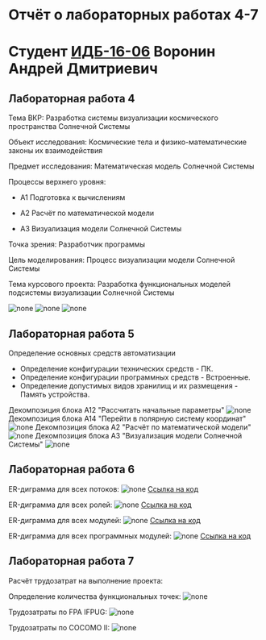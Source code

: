 # Отчёт о лабораторных работах 4-7
# Студент [ИДБ-16-06](https://github.com/stankin/design-1/wiki/list-idb-16-06) Воронин Андрей Дмитриевич
## Лабораторная работа 4
Тема ВКР: Разработка системы визуализации космического пространства Солнечной Системы

Объект исследования: Космические тела и физико-математические законы их взаимодействия

Предмет исследования: Математическая модель Солнечной Системы

Процессы верхнего уровня:

+ A1 Подготовка к вычислениям

+ A2 Расчёт по математической модели

+ A3 Визуализация модели Солнечной Системы

Точка зрения: Разработчик программы  

Цель моделирования: Процесс визуализации модели Солнечной Системы

Тема курсового проекта: Разработка функциональных моделей подсистемы визуализации Солнечной Системы

![none](https://github.com/Voronin98/Kursovaya/blob/master/model1.png)
![none](https://github.com/Voronin98/Kursovaya/blob/master/model2.png)
![none](https://github.com/Voronin98/Kursovaya/blob/master/model3.png)

## Лабораторная работа 5
Определение основных средств автоматизации

+ Определение конфигурации технических средств - ПК.
+ Определение конфигурации программных средств - Встроенные.
+ Определение допустимых видов хранилищ и их размещения - Память устройства.

Декомпозиция блока А12 "Рассчитать начальные параметры"
![none](https://github.com/Voronin98/Kursovaya/blob/master/model4new.png)
Декомпозиция блока А14 "Перейти в полярную систему координат"
![none](https://github.com/Voronin98/Kursovaya/blob/master/model5new.png)
Декомпозиция блока А2 "Расчёт по математической модели"
![none](https://github.com/Voronin98/Kursovaya/blob/master/model6new.png)
Декомпозиция блока А3 "Визуализация модели Солнечной Системы"
![none](https://github.com/Voronin98/Kursovaya/blob/master/model7new.png)

## Лабораторная работа 6
ER-диграмма для всех потоков:
![none](https://github.com/Voronin98/Kursovaya/blob/master/Laba6%2C1.png)
[Ссылка на код](https://github.com/Voronin98/Kursovaya/blob/master/Laba6%2C1.txt)

ER-диграмма для всех ролей:
![none](https://github.com/Voronin98/Kursovaya/blob/master/Laba6%2C2.png)
[Ссылка на код](https://github.com/Voronin98/Kursovaya/blob/master/Laba6%2C2.txt)

ER-диграмма для всех модулей:
![none](https://github.com/Voronin98/Kursovaya/blob/master/Laba6%2C3.png)
[Ссылка на код](https://github.com/Voronin98/Kursovaya/blob/master/Laba6%2C3.txt)

ER-диграмма для всех программных модулей:
![none](https://github.com/Voronin98/Kursovaya/blob/master/Laba6%2C4.png)
[Ссылка на код](https://github.com/Voronin98/Kursovaya/blob/master/Laba6%2C4.txt)

## Лабораторная работа 7
Расчёт трудозатрат на выполнение проекта:

Определение количества функциональных точек:
![none](https://github.com/Voronin98/Kursovaya/blob/master/%D0%9D%D0%B0%D1%87%D0%B0%D0%BB%D1%8C%D0%BD%D1%8B%D0%B9%20%D1%80%D0%B0%D1%81%D1%81%D1%87%D1%91%D1%82.PNG)

Трудозатраты по FPA IFPUG:
![none](https://github.com/Voronin98/Kursovaya/blob/master/FPA.PNG)

Трудозатраты по COCOMO II:
![none](https://github.com/Voronin98/Kursovaya/blob/master/COCOMO%20II.PNG)
